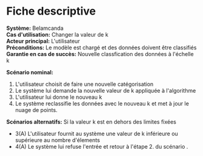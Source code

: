 # Fiche descriptive

**Système:** Belamcanda \
**Cas d'utilisation:** Changer la valeur de k \
**Acteur principal:** L'utilisateur \
**Préconditions:** Le modèle est chargé et des données doivent être classifiés \
**Garantie en cas de succès:** Nouvelle classfication des données à l'échelle k

**Scénario nominal:**
  
1. L'utilisateur choisit de faire une nouvelle catégorisation
2. Le système lui demande la nouvelle valeur de k appliquée à l'algorithme
3. L'utilisateur lui donne le nouveau k
4. Le système reclassifie les données avec le nouveau k et met à jour le nuage de points.

**Scénarios alternatifs:**
Si la valeur k est en dehors des limites fixées


* 3(A) L'utilisateur fournit au système une valeur de k inférieure ou supérieure au nombre d'élements
* 4(A) Le système lui refuse l'entrée et retour à l'étape 2. du scénario .

